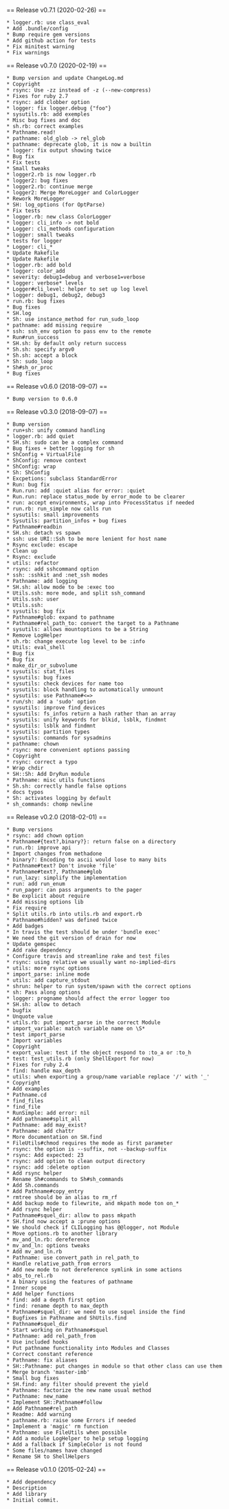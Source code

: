 == Release v0.7.1 (2020-02-26) ==

	* logger.rb: use class_eval
	* Add .bundle/config
	* Bump require gem versions
	* Add github action for tests
	* Fix minitest warning
	* Fix warnings

== Release v0.7.0 (2020-02-19) ==

	* Bump version and update ChangeLog.md
	* Copyright
	* rsync: Use -zz instead of -z (--new-compress)
	* Fixes for ruby 2.7
	* rsync: add clobber option
	* logger: fix logger.debug {"foo"}
	* sysutils.rb: add exemples
	* Misc bug fixes and doc
	* sh.rb: correct examples
	* Pathname.read!
	* pathname: old_glob -> rel_glob
	* pathname: deprecate glob, it is now a builtin
	* logger: fix output showing twice
	* Bug fix
	* Fix tests
	* Small tweaks
	* logger2.rb is now logger.rb
	* logger2: bug fixes
	* logger2.rb: continue merge
	* logger2: Merge MoreLogger and ColorLogger
	* Rework MoreLogger
	* SH: log_options (for OptParse)
	* Fix tests
	* logger.rb: new class ColorLogger
	* logger: cli_info -> not bold
	* Logger: cli_methods configuration
	* logger: small tweaks
	* tests for logger
	* Logger: cli_*
	* Update Rakefile
	* Update Rakefile
	* logger.rb: add bold
	* logger: color_add
	* severity: debug1=debug and verbose1=verbose
	* logger: verbose* levels
	* Logger#cli_level: helper to set up log level
	* logger: debug1, debug2, debug3
	* run.rb: bug fixes
	* Bug fixes
	* SH.log
	* Sh: use instance_method for run_sudo_loop
	* pathname: add missing require
	* ssh: ssh_env option to pass env to the remote
	* Run#run_success
	* SH.sh: by default only return success
	* Sh.sh: specify argv0
	* Sh.sh: accept a block
	* Sh: sudo_loop
	* Sh#sh_or_proc
	* Bug fixes

== Release v0.6.0 (2018-09-07) ==

	* Bump version to 0.6.0

== Release v0.3.0 (2018-09-07) ==

	* Bump version
	* run+sh: unify command handling
	* logger.rb: add quiet
	* SH.sh: sudo can be a complex command
	* Bug fixes + better logging for sh
	* ShConfig + VirtualFile
	* ShConfig: remove context
	* ShConfig: wrap
	* Sh: ShConfig
	* Excpetions: subclass StandardError
	* Run: bug fix
	* Run.run: add :quiet alias for error: :quiet
	* Run.run: replace status_mode by error_mode to be clearer
	* run: accept environments, wrap into ProcessStatus if needed
	* run.rb: run_simple now calls run
	* sysutils: small improvements
	* Sysutils: partition_infos + bug fixes
	* Pathname#readbin
	* SH.sh: detach vs spawn
	* ssh: use URI::Ssh to be more lenient for host name
	* Rsync exclude: escape
	* Clean up
	* Rsync: exclude
	* utils: refactor
	* rsync: add sshcommand option
	* ssh: :sshkit and :net_ssh modes
	* Pathname: add logging
	* SH.sh: allow mode to be :exec too
	* Utils.ssh: more mode, and split ssh_command
	* Utils.ssh: user
	* Utils.ssh:
	* sysutils: bug fix
	* Pathname#glob: expand to pathname
	* Pathname#rel_path_to: convert the target to a Pathname
	* sysutils: allows mountoptions to be a String
	* Remove LogHelper
	* sh.rb: change execute log level to be :info
	* Utils: eval_shell
	* Bug fix
	* Bug fix
	* make_dir_or_subvolume
	* sysutils: stat_files
	* sysutils: bug fixes
	* sysutils: check devices for name too
	* sysutils: block handling to automatically unmount
	* sysutils: use Pathname#<=>
	* run/sh: add a 'sudo' option
	* sysutils: improve find_devices
	* sysutils: fs_infos return a hash rather than an array
	* sysutils: unify keywords for blkid, lsblk, findmnt
	* sysutils: lsblk and findmnt
	* sysutils: partition types
	* sysutils: commands for sysadmins
	* pathname: chown
	* rsync: more convenient options passing
	* Copyright
	* rsync: correct a typo
	* Wrap chdir
	* SH::Sh: Add DryRun module
	* Pathname: misc utils functions
	* Sh.sh: correctly handle false options
	* docs typos
	* Sh: activates logging by default
	* sh_commands: chomp newline

== Release v0.2.0 (2018-02-01) ==

	* Bump versions
	* rsync: add chown option
	* Pathname#{text?,binary?}: return false on a directory
	* run.rb: improve api
	* Import changes from methadone
	* binary?: Encoding to ascii would lose to many bits
	* Pathname#text? Don't invoke 'file'
	* Pathname#text?, Pathname#glob
	* run_lazy: simplify the implementation
	* run: add run_enum
	* run_pager: can pass arguments to the pager
	* Be explicit about require
	* Add missing options lib
	* Fix require
	* Split utils.rb into utils.rb and export.rb
	* Pathname#hidden? was defined twice
	* Add badges
	* In travis the test should be under 'bundle exec'
	* We need the git version of drain for now
	* Update gemspec
	* Add rake dependency
	* Configure travis and streamline rake and test files
	* rsync: using relative we usually want no-implied-dirs
	* utils: more rsync options
	* import_parse: inline mode
	* utils: add capture_stdout
	* shrun: helper to run system/spawn with the correct options
	* sh: Pass along options
	* logger: progname should affect the error logger too
	* SH.sh: allow to detach
	* bugfix
	* Unquote value
	* utils.rb: put import_parse in the correct Module
	* import_variable: match variable name on \S*
	* test import_parse
	* Import variables
	* Copyright
	* export_value: test if the object respond to :to_a or :to_h
	* test: test_utils.rb (only ShellExport for now)
	* Fixes for ruby 2.4
	* find: handle max_depth
	* utils: when exporting a group/name variable replace '/' with '_'
	* Copyright
	* Add examples
	* Pathname.cd
	* find_files
	* find_file
	* RunSimple: add error: nil
	* Add pathname#split_all
	* Pathname: add may_exist?
	* Pathname: add chattr
	* More documentation on SH.find
	* FileUtils#chmod requires the mode as first parameter
	* rsync: the option is --suffix, not --backup-suffix
	* rsync: Add expected: 23
	* rsync: add option to clean output directory
	* rsync: add :delete option
	* Add rsync helper
	* Rename Sh#commands to Sh#sh_commands
	* Add Sh.commands
	* Add Pathname#copy_entry
	* rmtree should be an alias to rm_rf
	* Add backup mode to filewrite, and mkpath mode ton on_*
	* Add rsync helper
	* Pathname#squel_dir: allow to pass mkpath
	* SH.find now accept a :prune options
	* We should check if CLILogging has @@logger, not Module
	* Move options.rb to another library
	* mv_and_ln.rb: dereference
	* mv_and_ln: options tweaks
	* Add mv_and_ln.rb
	* Pathname: use convert_path in rel_path_to
	* Handle relative_path_from errors
	* Add new mode to not dereference symlink in some actions
	* abs_to_rel.rb
	* A binary using the features of pathname
	* Inner scope
	* Add helper functions
	* find: add a depth first option
	* find: rename depth to max_depth
	* Pathname#squel_dir: we need to use squel inside the find
	* Bugfixes in Pathname and ShUtils.find
	* Pathname#squel_dir
	* Start working on Pathname#squel
	* Pathname: add rel_path_from
	* Use included hooks
	* Put pathname functionality into Modules and Classes
	* Correct constant reference
	* Pathname: fix aliases
	* SH::Pathname: put changes in module so that other class can use them
	* Merge branch 'master-imb'
	* Small bug fixes
	* SH.find: any filter should prevent the yield
	* Pathname: factorize the new name usual method
	* Pathname: new_name
	* Implement SH::Pathname#follow
	* Add Pathname#rel_path
	* Readme: Add warning
	* pathname.rb: raise some Errors if needed
	* Implement a 'magic' rm function
	* Pathname: use FileUtils when possible
	* Add a module LogHelper to help setup logging
	* Add a fallback if SimpleColor is not found
	* Some files/names have changed
	* Rename SH to ShellHelpers

== Release v0.1.0 (2015-02-24) ==

	* Add dependency
	* Description
	* Add library
	* Initial commit.

